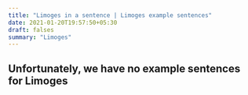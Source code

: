 ```yaml
---
title: "Limoges in a sentence | Limoges example sentences"
date: 2021-01-20T19:57:50+05:30
draft: falses
summary: "Limoges"
---
```

## Unfortunately, we have no example sentences for Limoges                 
